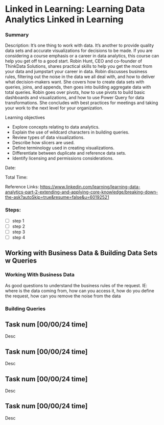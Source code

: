 # Linked in Learning: Learning Data Analytics Linked in Learning
### Summary

Description: It’s one thing to work with data. It’s another to provide quality data sets and accurate visualizations for decisions to be made. 
If you are considering a course emphasis or a career in data analytics, this course can help you get off to a good start. Robin Hunt, CEO and co-founder 
of ThinkData Solutions, shares practical skills to help you get the most from your data and jumpstart your career in data. Robin discusses business rules, 
filtering out the noise in the data we all deal with, and how to deliver what decision-makers want. She covers how to create data sets with queries, joins, 
and appends, then goes into building aggregate data with total queries. Robin goes over pivots, how to use pivots to build basic dashboards and visualizations, 
and how to use Power Query for data transformations. She concludes with best practices for meetings and taking your work to the next level for your organization.

Learning objectives
- Explore concepts relating to data analytics.
- Explain the use of wildcard characters in building queries.
- Review types of data visualizations.
- Describe how slicers are used.
- Define terminology used in creating visualizations.
- Differentiate between duplicate and reference data sets.
- Identify licensing and permissions considerations.

Date:

Total Time:

Reference Links: https://www.linkedin.com/learning/learning-data-analytics-part-2-extending-and-applying-core-knowledge/breaking-down-the-ask?autoSkip=true&resume=false&u=60192521

### Steps:
- [ ] step 1
- [ ] step 2
- [ ] step 3
- [ ] step 4

## Working with Business Data & Building Data Sets w Queries

### Working With Business Data

As good questions to understand the business rules of the request. IE: where is the data coming from, how can you access it, how do you define the request, how can you remove the noise from the data

### Building Queries



## Task num [00/00/24 time]

Desc

## Task num [00/00/24 time]

Desc

## Task num [00/00/24 time]

Desc

## Task num [00/00/24 time]

Desc
